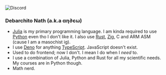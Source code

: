 <!-- <img src="https://discord.c99.nl/widget/theme-3/739497344780992564.png"> -->
<img src="https://discord-readme-badge.vercel.app/api?id=739497344780992564" alt="Discord" />

### Debarchito Nath (a.k.a αη∂єω)
- [Julia](https://julialang.org/) is my primary programming language. I am kinda required to use [Python](https://python.org/) even tho I don't like it. I also use [Rust](https://rust-lang.org), [Zig](https://ziglang.org), C and ARM ASM (cause I am a masochist ig).
- I use [Deno](https://deno.land/) for anything [TypeScript](https://www.typescriptlang.org). JavaScript doesn't exist.
- Used to do frontend; now I don't. I mean I do when I *need* to.
- I use a combination of Julia, Python and Rust for all my scientific needs. My courses are in Python though.
- Math nerd.
